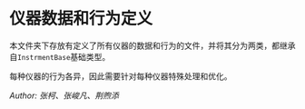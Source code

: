 # 仪器数据和行为定义

本文件夹下存放有定义了所有仪器的数据和行为的文件，并将其分为两类，都继承自`InstrmentBase`基础类型。

每种仪器的行为各异，因此需要针对每种仪器特殊处理和优化。

*Author: 张柯、张峻凡、荆煦添*